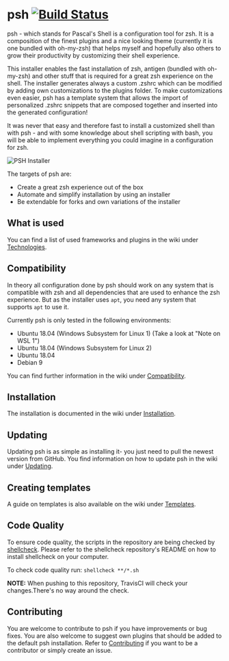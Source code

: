 # psh [![Build Status](https://travis-ci.org/pascal-zarrad/psh.svg?branch=master)](https://travis-ci.org/pascal-zarrad/psh)
psh - which stands for Pascal's Shell is a configuration tool for zsh. It is a composition of the finest plugins and a nice looking theme (currently it is one bundled with oh-my-zsh) that helps myself and hopefully also others to grow their productivity by customizing their shell experience.

This installer enables the fast installation of zsh, antigen (bundled with oh-my-zsh) and other stuff that is required for a great zsh experience on the shell. The installer generates always a custom .zshrc which can be modified by adding own customizations to the plugins folder. To make customizations even easier, psh has a template system that allows the import of personalized .zshrc snippets that are composed together and inserted into the generated configuration!

It was never that easy and therefore fast to install a customized shell than with psh - and with some knowledge about shell scripting with bash, you will be able to implement everything you could imagine in a configuration for zsh.

![PSH Installer](https://github.com/pascal-zarrad/psh/raw/master/.github/MEDIA/psh.gif)

The targets of psh are:
 * Create a great zsh experience out of the box
 * Automate and simplify installation by using an installer
 * Be extendable for forks and own variations of the installer

## What is used
You can find a list of used frameworks and plugins in the wiki under [Technologies](https://github.com/pascal-zarrad/psh/wiki/Technologies).

## Compatibility
In theory all configuration done by psh should work on any system that is compatible with zsh and all dependencies that are used to enhance the zsh experience.
But as the installer uses ```apt```, you need any system that supports ```apt``` to use it.

Currently psh is only tested in the following environments:
 * Ubuntu 18.04 (Windows Subsystem for Linux 1) (Take a look at "Note on WSL 1")
 * Ubuntu 18.04 (Windows Subsystem for Linux 2)
 * Ubuntu 18.04
 * Debian 9

You can find further information in the wiki under [Compatibility](https://github.com/pascal-zarrad/psh/wiki/Compatibility).

## Installation

The installation is documented in the wiki under [Installation](https://github.com/pascal-zarrad/psh/wiki/Installation).

## Updating
Updating psh is as simple as installing it- you just need to pull the newest version from GitHub.
You find information on how to update psh in the wiki under [Updating](https://github.com/pascal-zarrad/psh/wiki/Updating).

## Creating templates
A guide on templates is also available on the wiki under [Templates](https://github.com/pascal-zarrad/psh/wiki/Templates).

## Code Quality
To ensure code quality, the scripts in the repository are being checked by [shellcheck](https://github.com/koalaman/shellcheck).
Please refer to the shellcheck repository's README on how to install shellcheck on your computer.

To check code quality run: ```shellcheck **/*.sh```

**NOTE:** When pushing to this repository, TravisCI will check your changes.There's no way around the check.

## Contributing

You are welcome to contribute to psh if you have improvements or bug fixes.
You are also welcome to suggest own plugins that should be added to the default
psh installation. Refer to [Contributing](https://github.com/pascal-zarrad/psh/blob/master/CONTRIBUTING.md)
if you want to be a contributor or simply create an issue.
